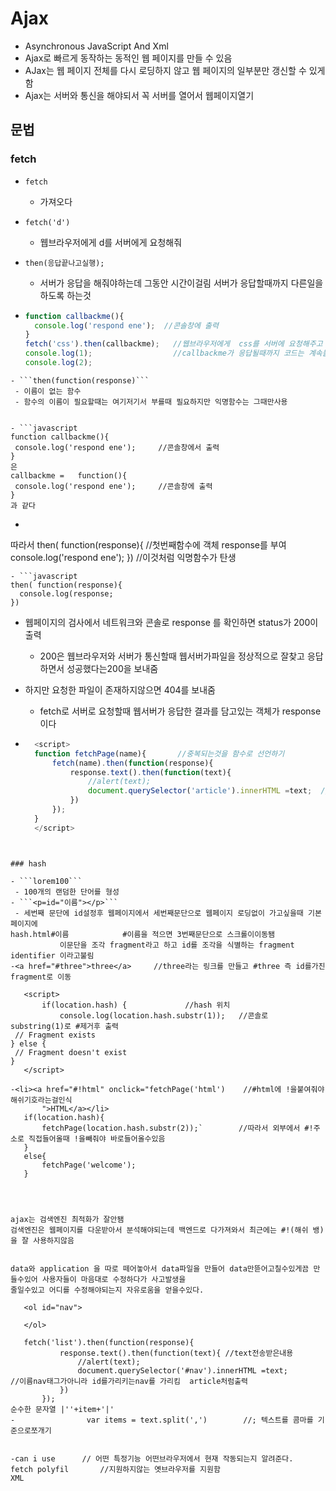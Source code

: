 # Ajax
- Asynchronous JavaScript And Xml
- Ajax로 빠르게 동작하는 동적인 웹 페이지를 만들 수 있음
- AJax는 웹 페이지 전체를 다시 로딩하지 않고 웹 페이지의 일부분만 갱신할 수 있게 함
- Ajax는 서버와 통신을 해야되서 꼭 서버를 열어서 웹페이지열기

## 문법
### fetch
- ```fetch``` 
  - 가져오다

- ```fetch('d')``` 		
  - 웹브라우저에게 d를 서버에게 요청해줘
- ```then(응답끝나고실행);``` 	
  - 서버가 응답을 해줘야하는데 그동안 시간이걸림 서버가 응답할때까지  다른일을 하도록 하는것

 - ```javascript
   function callbackme(){
     console.log('respond ene');  //콘솔창에 출력
   }
   fetch('css').then(callbackme);   //웹브라우저에게  css를 서버에 요청해주고 끝날때 callbackme를 요청해줘
   console.log(1);                  //callbackme가 응답될때까지 코드는 계속돌아가서 callbackme 보다 1,2가 먼저출력
   console.log(2);
 ```
- ```then(function(response)```
  - 이름이 없는 함수
  - 함수의 이름이 필요할때는 여기저기서 부를때 필요하지만 익명함수는 그때만사용


- ```javascript
function callbackme(){
  console.log('respond ene');     //콘솔창에서 출력
}
은
callbackme =   function(){
  console.log('respond ene');     //콘솔창에 출력
}
과 같다
```

- ```javascript
따라서 then( function(response){ 		//첫번째함수에 객체 response를 부여
            console.log('respond ene');
            })  	//이것처럼 익명함수가 탄생
```
- ```javascript
then( function(response){ 		
  console.log(response;
}) 
```
  - 웹페이지의 검사에서  네트워크와 콘솔로 response 를 확인하면 status가 200이출력
	- 200은 웹브라우저와 서버가 통신할때 웹서버가파일을 정상적으로 잘찾고 응답하면서 성공했다는200을 보내줌
  - 하지만 요청한 파일이 존재하지않으면 404를 보내줌
	- fetch로 서버로 요청할때 웹서버가 응답한 결과를 담고있는 객체가 response이다


- ```javascript
    <script>
    function fetchPage(name){       //중복되는것을 함수로 선언하기
        fetch(name).then(function(response){
            response.text().then(function(text){
                //alert(text);
                document.querySelector('article').innerHTML =text;  //HTML로 홍길동 출력 그런데 이 HTML요소에 접근하여 홍길동을		
            }) 						                                          이순신으로 바꿔 출력하게 만들려면 이속성을 사용해한다.
        });
    }
    </script>
 ```


### hash

- ```lorem100``` 		
  - 100개의 랜덤한 단어를 형성
- ```<p=id="이름"></p>```
  - 세번째 문단에 id설정후 웹페이지에서 세번째문단으로 웹페이지 로딩없이 가고싶을때 기본페이지에
hash.html#이름			#이름을 적으면 3번째문단으로 스크롤이이동됌
			이문단을 조각 fragment라고 하고 id를 조각을 식별하는 fragment identifier 이라고불림
-<a href="#three">three</a> 	//three라는 링크를 만들고 #three 즉 id를가진 fragment로 이동

    <script>
        if(location.hash) { 			//hash 위치
            console.log(location.hash.substr(1));	//콘솔로 substring(1)로 #제거후 출력
  // Fragment exists
} else {
  // Fragment doesn't exist
}
    </script>

-<li><a href="#!html" onclick="fetchPage('html') 	//#html에 !을붙여줘야 해쉬기호라는걸인식
        ">HTML</a></li> 
    if(location.hash){
        fetchPage(location.hash.substr(2));`	 	//따라서 외부에서 #!주소로 직접들어올때 !을빼줘야 바로들어올수있음
    }
    else{
        fetchPage('welcome');
    }

    


ajax는 검색엔진 최적화가 잘안됌
검색엔진은 웹페이지를 다운받아서 분석해야되는데 백엔드로 다가져와서 최근에는 #!(해쉬 뱅)을 잘 사용하지않음 


data와 application 을 따로 떼어놓아서 data파일을 만들어 data만뜯어고칠수있게끔 만들수있어 사용자들이 마음대로 수정하다가 사고발생을
줄일수있고 어디를 수정해야되는지 자유로움을 얻을수있다.

    <ol id="nav">

    </ol>

    fetch('list').then(function(response){
            response.text().then(function(text){ //text전송받은내용
                //alert(text);
                document.querySelector('#nav').innerHTML =text; 		//이름nav태그가아니라 id를가리키는nav를 가리킴  article처럼출력
            })
        });
순수한 문자열 |''+item+'|'
-                var items = text.split(',') 		//; 텍스트를 콤마를 기준으로쪼개기


-can i use 		// 어떤 특정기능 어떤브라우저에서 현재 작동되는지 알려준다.
fetch polyfil 		//지원하지않는 옛브라우저를 지원함 
XML

